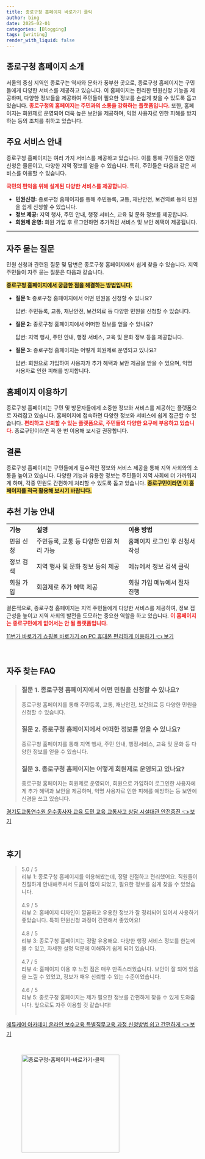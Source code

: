 ```yaml
---
title: 종로구청 홈페이지 바로가기 클릭
author: bing
date: 2025-02-01
categories: [Blogging]
tags: [writing]
render_with_liquid: false
---
```



<h2 id='종로구청 홈페이지 소개'>종로구청 홈페이지 소개</h2>

<p>서울의 중심 지역인 종로구는 역사와 문화가 풍부한 곳으로, 종로구청 홈페이지는 구민들에게 다양한 서비스를 제공하고 있습니다. 이 홈페이지는 편리한 민원신청 기능을 제공하며, 다양한 정보들을 제공하여 주민들이 필요한 정보를 손쉽게 찾을 수 있도록 돕고 있습니다. <b><span style="color: #ee2323;">종로구청의 홈페이지는 주민과의 소통을 강화하는 플랫폼입니다.</span></b> 또한, 홈페이지는 회원제로 운영되어 더욱 높은 보안을 제공하며, 익명 사용자로 인한 피해를 방지하는 등의 조치를 취하고 있습니다.</p>

<h2 id='주요 서비스 안내'>주요 서비스 안내</h2>

<p>종로구청 홈페이지는 여러 가지 서비스를 제공하고 있습니다. 이를 통해 구민들은 민원신청은 물론이고, 다양한 지역 정보를 얻을 수 있습니다. 특히, 주민들은 다음과 같은 서비스를 이용할 수 있습니다. </p>

<p><b><span style="color: #ee2323;">국민의 편익을 위해 설계된 다양한 서비스를 제공합니다.</span></b></p>

<ul>
    <li><b>민원신청:</b> 종로구청 홈페이지를 통해 주민등록, 교통, 재난안전, 보건의료 등의 민원을 쉽게 신청할 수 있습니다.</li>
    <li><b>정보 제공:</b> 지역 행사, 주민 안내, 행정 서비스, 교육 및 문화 정보를 제공합니다.</li>
    <li><b>회원제 운영:</b> 회원 가입 후 로그인하면 추가적인 서비스 및 보안 혜택이 제공됩니다.</li>
</ul>

<hr />

<h2 id='자주 묻는 질문'>자주 묻는 질문</h2>

<p>민원 신청과 관련된 질문 및 답변은 종로구청 홈페이지에서 쉽게 찾을 수 있습니다. 지역 주민들이 자주 묻는 질문은 다음과 같습니다.</p>

<p><b><span style="background-color: #ffe066;">종로구청 홈페이지에서 궁금한 점을 해결하는 방법입니다.</span></b></p>

<ul>
    <li><b>질문 1:</b> 종로구청 홈페이지에서 어떤 민원을 신청할 수 있나요? 
        <p>답변: 주민등록, 교통, 재난안전, 보건의료 등 다양한 민원을 신청할 수 있습니다.</p>
    </li>
    <li><b>질문 2:</b> 종로구청 홈페이지에서 어떠한 정보를 얻을 수 있나요? 
        <p>답변: 지역 행사, 주민 안내, 행정 서비스, 교육 및 문화 정보 등을 제공합니다.</p>
    </li>
    <li><b>질문 3:</b> 종로구청 홈페이지는 어떻게 회원제로 운영되고 있나요? 
        <p>답변: 회원으로 가입하여 사용자가 추가 헤택과 보안 제공을 받을 수 있으며, 익명 사용자로 인한 피해를 방지합니다.</p>
    </li>
</ul>

<h2 id='홈페이지 이용하기'>홈페이지 이용하기</h2>

<p>종로구청 홈페이지는 구민 및 방문자들에게 소중한 정보와 서비스를 제공하는 플랫폼으로 자리잡고 있습니다. 홈페이지에 접속하면 다양한 정보와 서비스에 쉽게 접근할 수 있습니다. <b><span style="color: #ee2323;">편리하고 신뢰할 수 있는 플랫폼으로, 주민들의 다양한 요구에 부응하고 있습니다.</span></b> 종로구민이라면 꼭 한 번 이용해 보시길 권장합니다.</p>

<h2 id='결론'>결론</h2>

<p>종로구청 홈페이지는 구민들에게 필수적인 정보와 서비스 제공을 통해 지역 사회와의 소통을 높이고 있습니다. 다양한 기능과 유용한 정보는 주민들이 지역 사회에 더 가까워지게 하며, 각종 민원도 간편하게 처리할 수 있도록 돕고 있습니다. <b><span style="background-color: #ffe066;">종로구민이라면 이 홈페이지를 적극 활용해 보시기 바랍니다.</span></b></p>

<h2 id='추천 기능 안내'>추천 기능 안내</h2>

<table>
    <tr>
        <td><b>기능</b></td>
        <td><b>설명</b></td>
        <td><b>이용 방법</b></td>
    </tr>
    <tr>
        <td>민원 신청</td>
        <td>주민등록, 교통 등 다양한 민원 처리 가능</td>
        <td>홈페이지 로그인 후 신청서 작성</td>
    </tr>
    <tr>
        <td>정보 검색</td>
        <td>지역 행사 및 문화 정보 등의 제공</td>
        <td>메뉴에서 정보 검색 클릭</td>
    </tr>
    <tr>
        <td>회원 가입</td>
        <td>회원제로 추가 혜택 제공</td>
        <td>회원 가입 메뉴에서 절차 진행</td>
    </tr>
</table>

<p>결론적으로, 종로구청 홈페이지는 지역 주민들에게 다양한 서비스를 제공하여, 정보 접근성을 높이고 지역 사회의 발전을 도모하는 중요한 역할을 하고 있습니다. <b><span style="color: #ee2323;">이 홈페이지는 종로구민에게 없어서는 안 될 플랫폼입니다.</span></b></p>


<p><a class="click-button" title="11번가 바로가기 쇼핑몰 바로가기 on PC 휴대폰 편리하게 이용하기" href="https://yellowplanner.github.io/posts/11%EB%B2%88%EA%B0%80-%EB%B0%94%EB%A1%9C%EA%B0%80%EA%B8%B0-%EC%87%BC%ED%95%91%EB%AA%B0-%EB%B0%94%EB%A1%9C%EA%B0%80%EA%B8%B0-on-PC-%ED%9C%B4%EB%8C%80%ED%8F%B0-%ED%8E%B8%EB%A6%AC%ED%95%98%EA%B2%8C-%EC%9D%B4%EC%9A%A9%ED%95%98%EA%B8%B0/" rel="dofollow">11번가 바로가기 쇼핑몰 바로가기 on PC 휴대폰 편리하게 이용하기 👈 보기</a></p><br>
<h2 id='자주_찾는_FAQ'>자주 찾는 FAQ</h2>
<div itemscope="" itemtype="https://schema.org/FAQPage"> 
<blockquote> 
<div itemscope="" itemprop="mainEntity" itemtype="https://schema.org/Question"> 
<h3 itemprop="name">질문 1. 종로구청 홈페이지에서 어떤 민원을 신청할 수 있나요?</h3> 
<div itemscope="" itemprop="acceptedAnswer" itemtype="https://schema.org/Answer"> 
<span itemprop="text"> 
<p>종로구청 홈페이지를 통해 주민등록, 교통, 재난안전, 보건의료 등 다양한 민원을 신청할 수 있습니다.</p> 
</span> 
</div> 
</div> 

<div itemscope="" itemprop="mainEntity" itemtype="https://schema.org/Question"> 
<h3 itemprop="name">질문 2. 종로구청 홈페이지에서 어떠한 정보를 얻을 수 있나요?</h3> 
<div itemscope="" itemprop="acceptedAnswer" itemtype="https://schema.org/Answer"> 
<span itemprop="text"> 
<p>종로구청 홈페이지를 통해 지역 행사, 주민 안내, 행정서비스, 교육 및 문화 등 다양한 정보를 얻을 수 있습니다.</p> 
</span> 
</div> 
</div> 

<div itemscope="" itemprop="mainEntity" itemtype="https://schema.org/Question"> 
<h3 itemprop="name">질문 3. 종로구청 홈페이지는 어떻게 회원제로 운영되고 있나요?</h3> 
<div itemscope="" itemprop="acceptedAnswer" itemtype="https://schema.org/Answer"> 
<span itemprop="text"> 
<p>종로구청 홈페이지는 회원제로 운영되어, 회원으로 가입하여 로그인한 사용자에게 추가 혜택과 보안을 제공하며, 익명 사용자로 인한 피해를 예방하는 등 보안에 신경을 쓰고 있습니다.</p> 
</span> 
</div> 
</div> 
</blockquote> 
</div>
<p><a class="click-button" title="경기도교통연수원 운수종사자 교육 도민 교육 교통사고 상담 시설대관 안전증진" href="https://yellowplanner.github.io/posts/%EA%B2%BD%EA%B8%B0%EB%8F%84%EA%B5%90%ED%86%B5%EC%97%B0%EC%88%98%EC%9B%90-%EC%9A%B4%EC%88%98%EC%A2%85%EC%82%AC%EC%9E%90-%EA%B5%90%EC%9C%A1-%EB%8F%84%EB%AF%BC-%EA%B5%90%EC%9C%A1-%EA%B5%90%ED%86%B5%EC%82%AC%EA%B3%A0-%EC%83%81%EB%8B%B4-%EC%8B%9C%EC%84%A4%EB%8C%80%EA%B4%80-%EC%95%88%EC%A0%84%EC%A6%9D%EC%A7%84/" rel="dofollow">경기도교통연수원 운수종사자 교육 도민 교육 교통사고 상담 시설대관 안전증진 👈 보기</a></p><br>
<h2 id='후기'>후기</h2>
<div itemscope itemtype="https://schema.org/Product">
  <blockquote>
  <div itemprop="review" itemscope itemtype="https://schema.org/Review">
      <div itemprop="reviewRating" itemscope itemtype="https://schema.org/Rating"> <span itemprop="ratingValue">5.0</span> / <span itemprop="bestRating">5</span> </div>
      <span itemprop="reviewBody">리뷰 1: 종로구청 홈페이지를 이용해봤는데, 정말 친절하고 편리했어요. 직원들이 친절하게 안내해주셔서 도움이 많이 되었고, 필요한 정보를 쉽게 찾을 수 있었습니다.</span>
  </div>
  <br>
  <div itemprop="review" itemscope itemtype="https://schema.org/Review">
      <div itemprop="reviewRating" itemscope itemtype="https://schema.org/Rating"> <span itemprop="ratingValue">4.9</span> / <span itemprop="bestRating">5</span> </div>
      <span itemprop="reviewBody">리뷰 2: 홈페이지 디자인이 깔끔하고 유용한 정보가 잘 정리되어 있어서 사용하기 좋았습니다. 특히 민원신청 과정이 간편해서 좋았어요!</span>
  </div>
  <br>
  <div itemprop="review" itemscope itemtype="https://schema.org/Review">
      <div itemprop="reviewRating" itemscope itemtype="https://schema.org/Rating"> <span itemprop="ratingValue">4.8</span> / <span itemprop="bestRating">5</span> </div>
      <span itemprop="reviewBody">리뷰 3: 종로구청 홈페이지는 정말 유용해요. 다양한 행정 서비스 정보를 한눈에 볼 수 있고, 자세한 설명 덕분에 이해하기 쉽게 되어 있습니다.</span>
  </div>
  <br>
  <div itemprop="review" itemscope itemtype="https://schema.org/Review">
      <div itemprop="reviewRating" itemscope itemtype="https://schema.org/Rating"> <span itemprop="ratingValue">4.7</span> / <span itemprop="bestRating">5</span> </div>
      <span itemprop="reviewBody">리뷰 4: 홈페이지 이용 후 느낀 점은 매우 만족스러웠습니다. 보안이 잘 되어 있음을 느낄 수 있었고, 정보가 매우 신뢰할 수 있는 수준이었습니다.</span>
  </div>
  <br>
  <div itemprop="review" itemscope itemtype="https://schema.org/Review">
      <div itemprop="reviewRating" itemscope itemtype="https://schema.org/Rating"> <span itemprop="ratingValue">4.6</span> / <span itemprop="bestRating">5</span> </div>
      <span itemprop="reviewBody">리뷰 5: 종로구청 홈페이지는 제가 필요한 정보를 간편하게 찾을 수 있게 도와줍니다. 앞으로도 자주 이용할 것 같습니다!</span>
  </div>
  <br>
  </blockquote>
</div>
<p><a class="click-button" title="에듀케어 아카데미 온라인 보수교육 특별직무교육 과정 신청방법 쉽고 간편하게" href="https://yellowplanner.github.io/posts/%EC%97%90%EB%93%80%EC%BC%80%EC%96%B4-%EC%95%84%EC%B9%B4%EB%8D%B0%EB%AF%B8-%EC%98%A8%EB%9D%BC%EC%9D%B8-%EB%B3%B4%EC%88%98%EA%B5%90%EC%9C%A1-%ED%8A%B9%EB%B3%84%EC%A7%81%EB%AC%B4%EA%B5%90%EC%9C%A1-%EA%B3%BC%EC%A0%95-%EC%8B%A0%EC%B2%AD%EB%B0%A9%EB%B2%95-%EC%89%BD%EA%B3%A0-%EA%B0%84%ED%8E%B8%ED%95%98%EA%B2%8C/" rel="dofollow">에듀케어 아카데미 온라인 보수교육 특별직무교육 과정 신청방법 쉽고 간편하게 👈 보기</a></p><br>
<figure class="image"><img src="https://yellowplanner.github.io/assets/img/thumbnail/종로구청-홈페이지-바로가기-클릭.webp" alt="종로구청-홈페이지-바로가기-클릭" width="256" height="256"></figure>